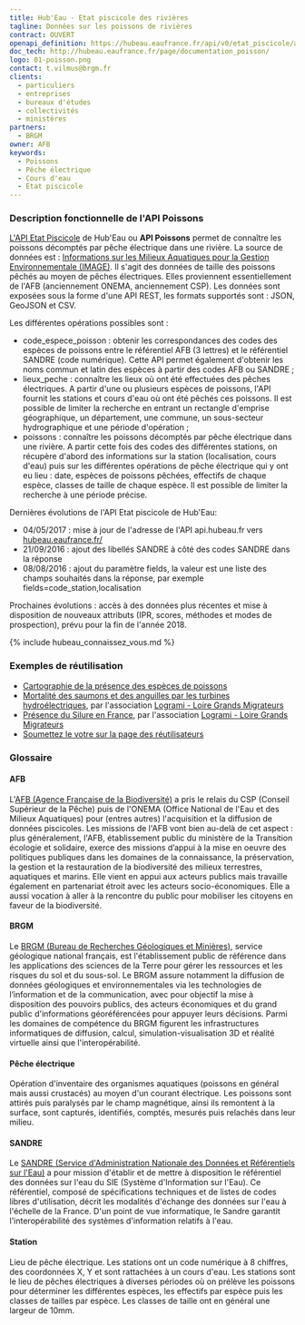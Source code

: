 ```yaml
---
title: Hub'Eau - Etat piscicole des rivières
tagline: Données sur les poissons de rivières
contract: OUVERT
openapi_definition: https://hubeau.eaufrance.fr/api/v0/etat_piscicole/api-docs
doc_tech: http://hubeau.eaufrance.fr/page/documentation_poisson/
logo: 01-poisson.png
contact: t.vilmus@brgm.fr
clients:
  - particuliers
  - entreprises
  - bureaux d'études
  - collectivités
  - ministères
partners:
  - BRGM
owner: AFB
keywords:
  - Poissons
  - Pêche électrique
  - Cours d'eau
  - Etat piscicole
---
```


### Description fonctionnelle de l'API Poissons

[L'API Etat Piscicole](http://hubeau.eaufrance.fr/page/api-poisson) de Hub'Eau ou __API Poissons__ permet de connaître les poissons décomptés par pêche électrique dans une rivière.
La source de données est : [Informations sur les Milieux Aquatiques pour la Gestion Environnementale (IMAGE)](http://www.image.eaufrance.fr/).
Il s'agit des données de taille des poissons pêchés au moyen de pêches électriques. Elles proviennent essentiellement de l'AFB (anciennement ONEMA, anciennement CSP).
Les données sont exposées sous la forme d'une API REST, les formats supportés sont : JSON, GeoJSON et CSV.

Les différentes opérations possibles sont :

* code_espece_poisson : obtenir les correspondances des codes des espèces de poissons entre le référentiel AFB (3 lettres) et le référentiel SANDRE (code numérique). Cette API permet également d'obtenir les noms commun et latin des espèces à partir des codes AFB ou SANDRE ; 
* lieux_peche : connaître les lieux où ont été effectuées des pêches électriques. A partir d'une ou plusieurs espèces de poissons, l'API fournit les stations et cours d'eau où ont été pêchés ces poissons. Il est possible de limiter la recherche en entrant un rectangle d'emprise géographique, un département, une commune, un sous-secteur hydrographique et une période d'opération ;
* poissons : connaître les poissons décomptés par pêche électrique dans une rivière. A partir cette fois des codes des différentes stations, on récupère d'abord des informations sur la station (localisation, cours d'eau) puis sur les différentes opérations de pêche électrique qui y ont eu lieu : date, espèces de poissons pêchées, effectifs de chaque espèce, classes de taille de chaque espèce. Il est possible de limiter la recherche à une période précise.

Dernières évolutions de l'API Etat piscicole de Hub'Eau:

* 04/05/2017 : mise à jour de l'adresse de l'API api.hubeau.fr vers [hubeau.eaufrance.fr/](http://hubeau.eaufrance.fr/)
* 21/09/2016 : ajout des libellés SANDRE à côté des codes SANDRE dans la réponse
* 08/08/2016 : ajout du paramètre fields, la valeur est une liste des champs souhaités dans la réponse, par exemple fields=code_station,localisation

Prochaines évolutions : accès à des données plus récentes et mise à disposition de nouveaux attributs (IPR, scores, méthodes et modes de prospection), prévu pour la fin de l'année 2018.

{% include hubeau_connaissez_vous.md %}


### Exemples de réutilisation

* [Cartographie de la présence des espèces de poissons](http://hubeau.eaufrance.fr/sites/default/files/api/demo/poissons.html)
* [Mortalité des saumons et des anguilles par les turbines hydroélectriques](https://public.tableau.com/views/Devalpomi/Devalpomi?:showVizHome=no), par l'association [Logrami - Loire Grands Migrateurs](http://www.logrami.fr/)
* [Présence du Silure en France](https://public.tableau.com/views/HubEau/PrsenceduSilure?%3AshowVizHome=no), par l'association [Logrami - Loire Grands Migrateurs](http://www.logrami.fr/)
* [Soumettez le votre sur la page des réutilisateurs](http://hubeau.eaufrance.fr/page/proposez-exemples-dusage)

### Glossaire

#### AFB
L'[AFB (Agence Française de la Biodiversité)](http://www.afbiodiversite.fr/) a pris le relais du CSP (Conseil Supérieur de la Pêche) puis de l'ONEMA (Office National de l'Eau et des Milieux Aquatiques) pour (entres autres) l'acquisition et la diffusion de données piscicoles. Les missions de l'AFB vont bien au-delà de cet aspect : plus généralement, l'AFB, établissement public du ministère de la Transition écologie et solidaire, exerce des missions d’appui à la mise en oeuvre des politiques publiques dans les domaines de la connaissance, la préservation, la gestion et la restauration de la biodiversité des milieux terrestres, aquatiques et marins. Elle vient en appui aux acteurs publics mais travaille également en partenariat étroit avec les acteurs socio-économiques. Elle a aussi vocation à aller à la rencontre du public pour mobiliser les citoyens en faveur de la biodiversité.

#### BRGM
Le [BRGM (Bureau de Recherches Géologiques et Minières)](http://www.brgm.fr/), service géologique national français, est l'établissement public de référence dans les applications des sciences de la Terre pour gérer les ressources et les risques du sol et du sous-sol. Le BRGM assure notamment la diffusion de données géologiques et environnementales via les technologies de l’information et de la communication, avec pour objectif la mise à disposition des pouvoirs publics, des acteurs économiques et du grand public d'informations géoréférencées pour appuyer leurs décisions. Parmi les domaines de compétence du BRGM figurent les infrastructures informatiques de diffusion, calcul, simulation-visualisation 3D et réalité virtuelle ainsi que l'interopérabilité.

#### Pêche électrique
Opération d'inventaire des organismes aquatiques (poissons en général mais aussi crustacés) au moyen d'un courant électrique. Les poissons sont attirés puis paralysés par le champ magnétique, ainsi ils remontent à la surface, sont capturés, identifiés, comptés, mesurés puis relachés dans leur milieu.

#### SANDRE
Le [SANDRE (Service d'Administration Nationale des Données et Référentiels sur l'Eau)](http://www.sandre.eaufrance.fr/) a pour mission d'établir et de mettre à disposition le référentiel des données sur l'eau du SIE (Système d'Information sur l'Eau). Ce référentiel, composé de spécifications techniques et de listes de codes libres d'utilisation, décrit les modalités d'échange des données sur l'eau à l'échelle de la France. D'un point de vue informatique, le Sandre garantit l'interopérabilité des systèmes d'information relatifs à l'eau.

#### Station
Lieu de pêche électrique. Les stations ont un code numérique à 8 chiffres, des coordonnées X, Y et sont rattachées à un cours d'eau. Les stations sont le lieu de pêches électriques à diverses périodes où on prélève les poissons pour déterminer les différentes espèces, les effectifs par espèce puis les classes de tailles par espèce. Les classes de taille ont en général une largeur de 10mm.
